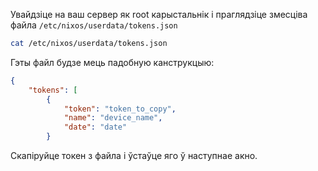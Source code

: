 Увайдзіце на ваш сервер як root карыстальнік і праглядзіце змесціва файла `/etc/nixos/userdata/tokens.json`

```sh
cat /etc/nixos/userdata/tokens.json
```

Гэты файл будзе мець падобную канструкцыю:

```json
{
    "tokens": [
        {
            "token": "token_to_copy",
            "name": "device_name",
            "date": "date"
        }
```

Скапіруйце токен з файла і ўстаўце яго ў наступнае акно.
